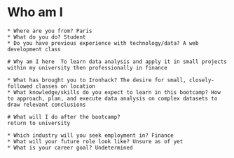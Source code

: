 # Who am I

    * Where are you from? Paris
    * What do you do? Student
    * Do you have previous experience with technology/data? A web development class

    # Why am I here  To learn data analysis and apply it in small projects within my university then professionally in finance

    * What has brought you to Ironhack? The desire for small, closely-followed classes on location
    * What knowledge/skills do you expect to learn in this bootcamp? How to approach, plan, and execute data analysis on complex datasets to draw relevant conclusions

    # What will I do after the bootcamp?
    return to university

    * Which industry will you seek employment in? Finance
    * What will your future role look like? Unsure as of yet
    * What is your career goal? Undetermined
